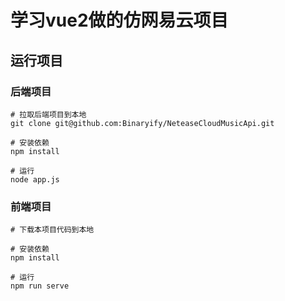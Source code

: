 # 学习vue2做的仿网易云项目

## 运行项目

### 后端项目

```
# 拉取后端项目到本地
git clone git@github.com:Binaryify/NeteaseCloudMusicApi.git

# 安装依赖
npm install

# 运行
node app.js
```

### 前端项目

```
# 下载本项目代码到本地

# 安装依赖
npm install

# 运行
npm run serve
```



